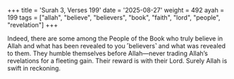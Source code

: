+++
title = 'Surah 3, Verses 199'
date = '2025-08-27'
weight = 492
ayah = 199
tags = ["allah", "believe", "believers", "book", "faith", "lord", "people", "revelation"]
+++

Indeed, there are some among the People of the Book who truly believe in Allah and what has been revealed to you ˹believers˺ and what was revealed to them. They humble themselves before Allah—never trading Allah’s revelations for a fleeting gain. Their reward is with their Lord. Surely Allah is swift in reckoning.